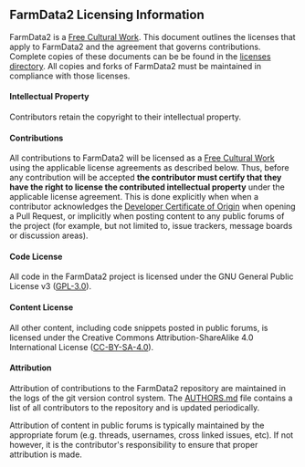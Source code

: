 ## FarmData2 Licensing Information ##

FarmData2 is a [Free Cultural Work].  This document outlines the licenses that apply to FarmData2 and the agreement that governs contributions.  Complete copies of these documents can be be found in the [licenses directory]. All copies and forks of FarmData2 must be maintained in compliance with those licenses.

[Free Cultural Work]: https://freedomdefined.org/Definition
[licenses directory]: licenses

#### Intellectual Property ####

Contributors retain the copyright to their intellectual property.

#### Contributions ####

All contributions to FarmData2 will be licensed as a [Free Cultural Work] using the applicable license agreements as described below. Thus, before any contribution will be accepted __the contributor must certify that they have the right to license the contributed intellectual property__ under the applicable license agreement. This is done explicitly when when a contributor acknowledges the [Developer Certificate of Origin] when opening a Pull Request, or implicitly when posting content to any public forums of the project (for example, but not limited to, issue trackers, message boards or discussion areas).

[Developer Certificate of Origin]: https://developercertificate.org/

#### Code License ####

All code in the FarmData2 project is licensed under the GNU General Public License v3 ([GPL-3.0]).

[GPL-3.0]: https://www.gnu.org/licenses/gpl-3.0.md

#### Content License ####

All other content, including code snippets posted in public forums, is licensed under the Creative Commons Attribution-ShareAlike 4.0 International License ([CC-BY-SA-4.0]).

[CC-BY-SA-4.0]: https://creativecommons.org/licenses/by-sa/4.0/

#### Attribution ####

Attribution of contributions to the FarmData2 repository are maintained in the logs of the git version control system.  The [AUTHORS.md](AUTHORS.md) file contains a list of all contributors to the repository and is updated periodically.

Attribution of content in public forums is typically maintained by the appropriate forum (e.g. threads, usernames, cross linked issues, etc). If not however, it is the contributor's responsibility to ensure that proper attribution is made.
